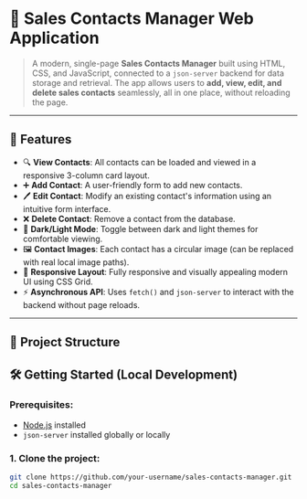 # 📇 Sales Contacts Manager Web Application

> A modern, single-page **Sales Contacts Manager** built using HTML, CSS, and JavaScript, connected to a `json-server` backend for data storage and retrieval. The app allows users to **add, view, edit, and delete sales contacts** seamlessly, all in one place, without reloading the page.

----------------------------------------------------------

## 🚀 Features

- 🔍 **View Contacts**: All contacts can be loaded and viewed in a responsive 3-column card layout.
- ➕ **Add Contact**: A user-friendly form to add new contacts.
- 🖊️ **Edit Contact**: Modify an existing contact's information using an intuitive form interface.
- ❌ **Delete Contact**: Remove a contact from the database.
- 🎨 **Dark/Light Mode**: Toggle between dark and light themes for comfortable viewing.
- 🖼️ **Contact Images**: Each contact has a circular image (can be replaced with real local image paths).
- 📱 **Responsive Layout**: Fully responsive and visually appealing modern UI using CSS Grid.
- ⚡ **Asynchronous API**: Uses `fetch()` and `json-server` to interact with the backend without page reloads.

---

## 📁 Project Structure

## 🛠️ Getting Started (Local Development)

### Prerequisites:
- [Node.js](https://nodejs.org/) installed
- `json-server` installed globally or locally

### 1. Clone the project:
```bash
git clone https://github.com/your-username/sales-contacts-manager.git
cd sales-contacts-manager